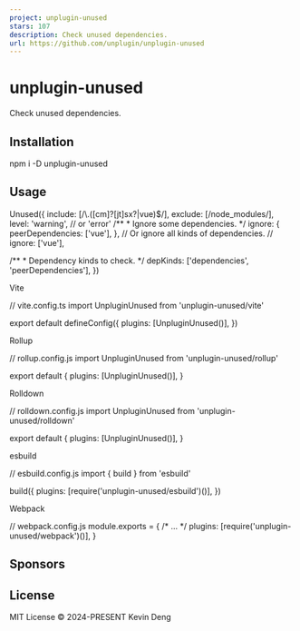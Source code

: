 ```yaml
---
project: unplugin-unused
stars: 107
description: Check unused dependencies.
url: https://github.com/unplugin/unplugin-unused
---
```


unplugin-unused
===============

Check unused dependencies.

Installation
------------

npm i -D unplugin-unused

Usage
-----

Unused({
  include: \[/\\.(\[cm\]?\[jt\]sx?|vue)$/\],
  exclude: \[/node\_modules/\],
  level: 'warning', // or 'error'
  /\*\*
   \* Ignore some dependencies.
   \*/
  ignore: {
    peerDependencies: \['vue'\],
  },
  // Or ignore all kinds of dependencies.
  // ignore: \['vue'\],

  /\*\*
   \* Dependency kinds to check.
   \*/
  depKinds: \['dependencies', 'peerDependencies'\],
})

Vite  

// vite.config.ts
import UnpluginUnused from 'unplugin-unused/vite'

export default defineConfig({
  plugins: \[UnpluginUnused()\],
})

  

Rollup  

// rollup.config.js
import UnpluginUnused from 'unplugin-unused/rollup'

export default {
  plugins: \[UnpluginUnused()\],
}

  

Rolldown  

// rolldown.config.js
import UnpluginUnused from 'unplugin-unused/rolldown'

export default {
  plugins: \[UnpluginUnused()\],
}

  

esbuild  

// esbuild.config.js
import { build } from 'esbuild'

build({
  plugins: \[require('unplugin-unused/esbuild')()\],
})

  

Webpack  

// webpack.config.js
module.exports \= {
  /\* ... \*/
  plugins: \[require('unplugin-unused/webpack')()\],
}

  

Sponsors
--------

License
-------

MIT License © 2024-PRESENT Kevin Deng
